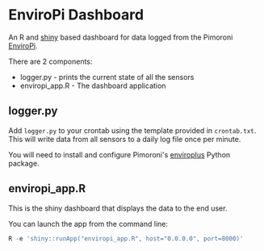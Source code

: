 # EnviroPi Dashboard

An R and [shiny](https://shiny.rstudio.com) based dashboard for data logged from
the Pimoroni [EnviroPi](https://shop.pimoroni.com/products/enviro).

There are 2 components:

* logger.py - prints the current state of all the sensors
* enviropi_app.R - The dashboard application


## logger.py

Add `logger.py` to your crontab using the template provided in `crontab.txt`.
This will write data from all sensors to a daily log file once per minute.

You will need to install and configure Pimoroni's 
[enviroplus](https://github.com/pimoroni/enviroplus-python) Python package.


## enviropi_app.R

This is the shiny dashboard that displays the data to the end user.

You can launch the app from the command line:

```R
R -e 'shiny::runApp("enviropi_app.R", host="0.0.0.0", port=8000)'
```


